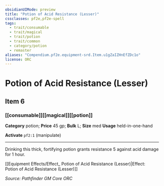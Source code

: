 ```yaml
---
obsidianUIMode: preview
title: "Potion of Acid Resistance (Lesser)"
cssclasses: pf2e,pf2e-spell
tags:
  - trait/consumable
  - trait/magical
  - trait/potion
  - trait/common
  - category/potion
  - remaster
aliases: "Compendium.pf2e.equipment-srd.Item.u1gZaIZHnEfZDc1o"
license: ORC
---
```

# Potion of Acid Resistance (Lesser)
## Item 6
### [[consumable]][[magical]][[potion]]

**Category** potion; 
**Price** 45 gp; 
**Bulk** L; **Size** med
**Usage** held-in-one-hand

**Activate** `pf2:1` (manipulate)

* * *

Drinking this thick, fortifying potion grants resistance 5 against acid damage for 1 hour.

[[Equipment Effects/Effect_ Potion of Acid Resistance (Lesser)|Effect: Potion of Acid Resistance (Lesser)]]

*Source: Pathfinder GM Core*
*ORC*